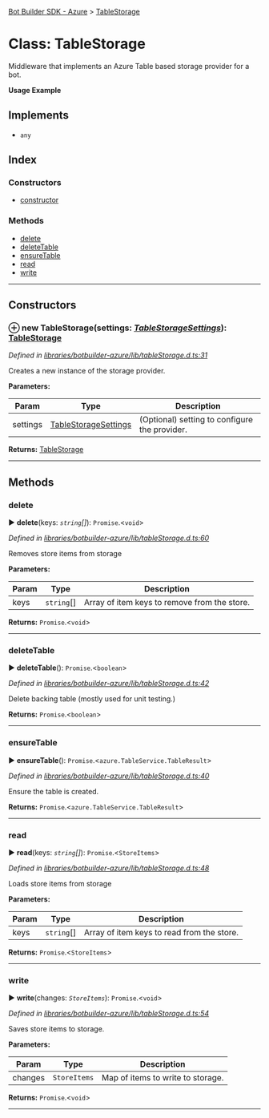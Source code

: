 [Bot Builder SDK - Azure](../README.md) > [TableStorage](../classes/botbuilder_azure.tablestorage.md)



# Class: TableStorage


Middleware that implements an Azure Table based storage provider for a bot.

**Usage Example**

## Implements

* `any`

## Index

### Constructors

* [constructor](botbuilder_azure.tablestorage.md#constructor)


### Methods

* [delete](botbuilder_azure.tablestorage.md#delete)
* [deleteTable](botbuilder_azure.tablestorage.md#deletetable)
* [ensureTable](botbuilder_azure.tablestorage.md#ensuretable)
* [read](botbuilder_azure.tablestorage.md#read)
* [write](botbuilder_azure.tablestorage.md#write)



---
## Constructors
<a id="constructor"></a>


### ⊕ **new TableStorage**(settings: *[TableStorageSettings](../interfaces/botbuilder_azure.tablestoragesettings.md)*): [TableStorage](botbuilder_azure.tablestorage.md)


*Defined in [libraries/botbuilder-azure/lib/tableStorage.d.ts:31](https://github.com/Microsoft/botbuilder-js/blob/f596b7c/libraries/botbuilder-azure/lib/tableStorage.d.ts#L31)*



Creates a new instance of the storage provider.


**Parameters:**

| Param | Type | Description |
| ------ | ------ | ------ |
| settings | [TableStorageSettings](../interfaces/botbuilder_azure.tablestoragesettings.md)   |  (Optional) setting to configure the provider. |





**Returns:** [TableStorage](botbuilder_azure.tablestorage.md)

---


## Methods
<a id="delete"></a>

###  delete

► **delete**(keys: *`string`[]*): `Promise`.<`void`>



*Defined in [libraries/botbuilder-azure/lib/tableStorage.d.ts:60](https://github.com/Microsoft/botbuilder-js/blob/f596b7c/libraries/botbuilder-azure/lib/tableStorage.d.ts#L60)*



Removes store items from storage


**Parameters:**

| Param | Type | Description |
| ------ | ------ | ------ |
| keys | `string`[]   |  Array of item keys to remove from the store. |





**Returns:** `Promise`.<`void`>





___

<a id="deletetable"></a>

###  deleteTable

► **deleteTable**(): `Promise`.<`boolean`>



*Defined in [libraries/botbuilder-azure/lib/tableStorage.d.ts:42](https://github.com/Microsoft/botbuilder-js/blob/f596b7c/libraries/botbuilder-azure/lib/tableStorage.d.ts#L42)*



Delete backing table (mostly used for unit testing.)




**Returns:** `Promise`.<`boolean`>





___

<a id="ensuretable"></a>

###  ensureTable

► **ensureTable**(): `Promise`.<`azure.TableService.TableResult`>



*Defined in [libraries/botbuilder-azure/lib/tableStorage.d.ts:40](https://github.com/Microsoft/botbuilder-js/blob/f596b7c/libraries/botbuilder-azure/lib/tableStorage.d.ts#L40)*



Ensure the table is created.




**Returns:** `Promise`.<`azure.TableService.TableResult`>





___

<a id="read"></a>

###  read

► **read**(keys: *`string`[]*): `Promise`.<`StoreItems`>



*Defined in [libraries/botbuilder-azure/lib/tableStorage.d.ts:48](https://github.com/Microsoft/botbuilder-js/blob/f596b7c/libraries/botbuilder-azure/lib/tableStorage.d.ts#L48)*



Loads store items from storage


**Parameters:**

| Param | Type | Description |
| ------ | ------ | ------ |
| keys | `string`[]   |  Array of item keys to read from the store. |





**Returns:** `Promise`.<`StoreItems`>





___

<a id="write"></a>

###  write

► **write**(changes: *`StoreItems`*): `Promise`.<`void`>



*Defined in [libraries/botbuilder-azure/lib/tableStorage.d.ts:54](https://github.com/Microsoft/botbuilder-js/blob/f596b7c/libraries/botbuilder-azure/lib/tableStorage.d.ts#L54)*



Saves store items to storage.


**Parameters:**

| Param | Type | Description |
| ------ | ------ | ------ |
| changes | `StoreItems`   |  Map of items to write to storage. |





**Returns:** `Promise`.<`void`>





___


